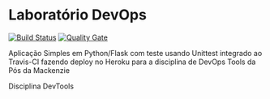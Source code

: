 # Laboratório DevOps

[![Build Status](https://travis-ci.com/gabydias/validate.svg?branch=main)](https://travis-ci.com/gabydias/validate)
[![Quality Gate](https://sonarcloud.io/api/badges/gate?key=gabydias-github)](https://sonarcloud.io/dashboard/index/gabydias-github)

Aplicação Simples em Python/Flask com teste usando Unittest integrado ao Travis-CI fazendo deploy no Heroku para a disciplina de DevOps Tools da Pós da Mackenzie

Disciplina DevTools
